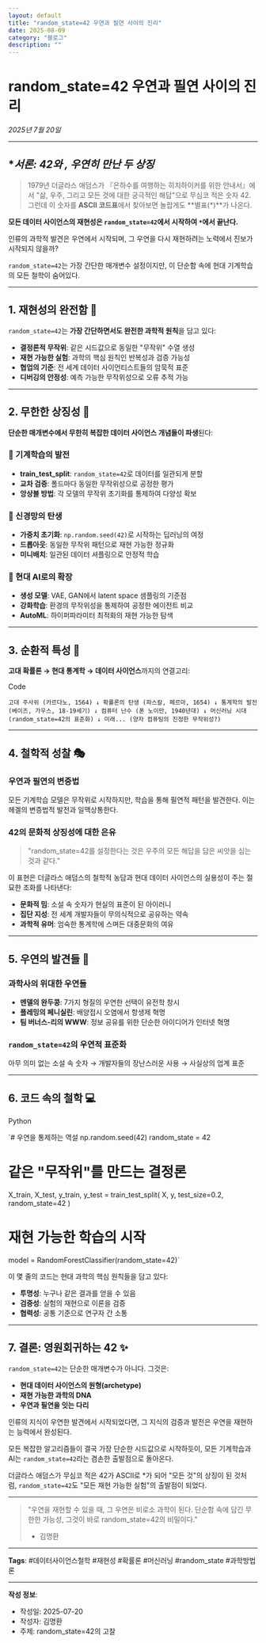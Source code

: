 ```yaml
---
layout: default
title: "random_state=42 우연과 필연 사이의 진리"
date: 2025-08-09
category: "블로그"
description: ""
---
```


# random_state=42 우연과 필연 사이의 진리

*2025년 7월 20일*

---

## **서론: 42와 *, 우연히 만난 두 상징**

> 1979년 더글라스 애덤스가 『은하수를 여행하는 히치하이커를 위한 안내서』에서 "삶, 우주, 그리고 모든 것에 대한 궁극적인 해답"으로 무심코 적은 숫자 42. 그런데 이 숫자를 **ASCII 코드표**에서 찾아보면 놀랍게도 **별표(*)**가 나온다.
> 

**모든 데이터 사이언스의 재현성은 `random_state=42`에서 시작하여 `*`에서 끝난다.**

인류의 과학적 발견은 우연에서 시작되며, 그 우연을 다시 재현하려는 노력에서 진보가 시작되지 않을까?

`random_state=42`는 가장 간단한 매개변수 설정이지만, 이 단순함 속에 현대 기계학습의 모든 철학이 숨어있다.

---

## **1. 재현성의 완전함 🔄**

`random_state=42`는 **가장 간단하면서도 완전한 과학적 원칙**을 담고 있다:

- **결정론적 무작위**: 같은 시드값으로 동일한 "무작위" 수열 생성
- **재현 가능한 실험**: 과학의 핵심 원칙인 반복성과 검증 가능성
- **협업의 기준**: 전 세계 데이터 사이언티스트들의 암묵적 표준
- **디버깅의 안정성**: 예측 가능한 무작위성으로 오류 추적 가능

---

## **2. 무한한 상징성 🌟**

**단순한 매개변수에서 무한히 복잡한 데이터 사이언스 개념들이 파생**된다:

### **🔀 기계학습의 발전**

- **train_test_split**: `random_state=42`로 데이터를 일관되게 분할
- **교차 검증**: 폴드마다 동일한 무작위성으로 공정한 평가
- **앙상블 방법**: 각 모델의 무작위 초기화를 통제하여 다양성 확보

### **🧠 신경망의 탄생**

- **가중치 초기화**: `np.random.seed(42)`로 시작하는 딥러닝의 여정
- **드롭아웃**: 동일한 무작위 패턴으로 재현 가능한 정규화
- **미니배치**: 일관된 데이터 셔플링으로 안정적 학습

### **🚀 현대 AI로의 확장**

- **생성 모델**: VAE, GAN에서 latent space 샘플링의 기준점
- **강화학습**: 환경의 무작위성을 통제하여 공정한 에이전트 비교
- **AutoML**: 하이퍼파라미터 최적화의 재현 가능한 탐색

---

## **3. 순환적 특성 🔄**

**고대 확률론 → 현대 통계학 → 데이터 사이언스**까지의 연결고리:

Code

`고대 주사위 (카르다노, 1564)
    ↓
확률론의 탄생 (파스칼, 페르마, 1654)
    ↓
통계학의 발전 (베이즈, 가우스, 18-19세기)
    ↓
컴퓨터 난수 (폰 노이만, 1940년대)
    ↓
머신러닝 시대 (random_state=42의 표준화)
    ↓
미래... (양자 컴퓨팅의 진정한 무작위성?)`

---

## **4. 철학적 성찰 🎭**

### **우연과 필연의 변증법**

모든 기계학습 모델은 무작위로 시작하지만, 학습을 통해 필연적 패턴을 발견한다. 이는 헤겔의 변증법적 발전과 일맥상통한다.

### **42의 문화적 상징성에 대한 은유**

> "random_state=42를 설정한다는 것은 우주의 모든 해답을 담은 씨앗을 심는 것과 같다."
> 

이 표현은 더글라스 애덤스의 철학적 농담과 현대 데이터 사이언스의 실용성이 주는 절묘한 조화를 나타낸다:

- **문화적 밈**: 소설 속 숫자가 현실의 표준이 된 아이러니
- **집단 지성**: 전 세계 개발자들이 무의식적으로 공유하는 약속
- **과학적 유머**: 엄숙한 통계학에 스며든 대중문화의 여유

---

## **5. 우연의 발견들 🔬**

### **과학사의 위대한 우연들**

- **멘델의 완두콩**: 7가지 형질의 우연한 선택이 유전학 창시
- **플레밍의 페니실린**: 배양접시 오염에서 항생제 혁명
- **팀 버너스-리의 WWW**: 정보 공유를 위한 단순한 아이디어가 인터넷 혁명

### **`random_state=42`의 우연적 표준화**

아무 의미 없는 소설 속 숫자 → 개발자들의 장난스러운 사용 → 사실상의 업계 표준

---

## **6. 코드 속의 철학 💻**

Python

`# 우연을 통제하는 역설
np.random.seed(42)
random_state = 42

# 같은 "무작위"를 만드는 결정론
X_train, X_test, y_train, y_test = train_test_split(
    X, y, test_size=0.2, random_state=42
)

# 재현 가능한 학습의 시작
model = RandomForestClassifier(random_state=42)`

이 몇 줄의 코드는 현대 과학의 핵심 원칙들을 담고 있다:

- **투명성**: 누구나 같은 결과를 얻을 수 있음
- **검증성**: 실험의 재현으로 이론을 검증
- **협력성**: 공통 기준으로 연구자 간 소통

---

## **7. 결론: 영원회귀하는 42 ✨**

`random_state=42`는 단순한 매개변수가 아니다. 그것은:

- **현대 데이터 사이언스의 원형(archetype)**
- **재현 가능한 과학의 DNA**
- **우연과 필연을 잇는 다리**

인류의 지식이 우연한 발견에서 시작되었다면, 그 지식의 검증과 발전은 우연을 재현하는 능력에서 완성된다.

모든 복잡한 알고리즘들이 결국 가장 단순한 시드값으로 시작하듯이, 모든 기계학습과 AI는 `random_state=42`라는 겸손한 출발점으로 돌아온다.

더글라스 애덤스가 무심코 적은 42가 ASCII로 *가 되어 "모든 것"의 상징이 된 것처럼, `random_state=42`도 "모든 재현 가능한 실험"의 출발점이 되었다.

---

> "우연을 재현할 수 있을 때, 그 우연은 비로소 과학이 된다. 단순함 속에 담긴 무한한 가능성, 그것이 바로 random_state=42의 비밀이다."
> 
> - 김명환

---

**Tags**: #데이터사이언스철학 #재현성 #확률론 #머신러닝 #random_state #과학방법론

---

**작성 정보**:

- 작성일: 2025-07-20
- 작성자: 김명환
- 주제: random_state=42의 고찰